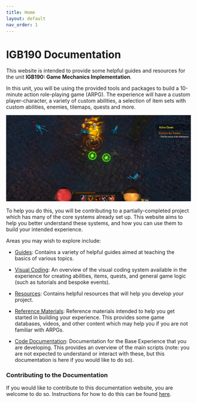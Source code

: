 ```yaml
---
title: Home
layout: default
nav_order: 1
---
```


# IGB190 Documentation
This website is intended to provide some helpful guides and resources for the unit **IGB190: Game Mechanics Implementation**. 

In this unit, you will be using the provided tools and packages to build a 10-minute action role-playing game (ARPG). The experience will have a custom player-character, a variety of custom abilities, a selection of item sets with custom abilities, enemies, tilemaps, quests and more.

![ARPG Example](_pages/assets/aprg.jpg)

To help you do this, you will be contributing to a partially-completed project which has many of the core systems already set up. This website aims to help you better understand these systems, and how you can use them to build your intended experience.

Areas you may wish to explore include:

- [Guides](_pages/guides/guides.html): Contains a variety of helpful guides aimed at teaching the basics of various topics.

- [Visual Coding](_pages/visual-coding/visual-coding.html): An overview of the visual coding system available in the experience for creating abilities, items, quests, and general game logic (such as tutorials and bespoke events).

- [Resources](_pages/resources/): Contains helpful resources that will help you develop your project.

- [Reference Materials](_pages/reference-materials/reference-materials.html): Reference materials 
intended to help you get started in building your experience. This provides some game databases, videos, and other content which may help you if you are not familiar with ARPGs.

- [Code Documentation](_pages/documentation/documentation.html): Documentation for the Base Experience that you are developing. This provides an overview of the main scripts (note: you are not expected to understand or interact with these, but this documentation is here if you would like to do so).

### Contributing to the Documentation
If you would like to contribute to this documentation website, you are welcome to do so. Instructions for how to do this can be found [here](_pages/contribute.html).